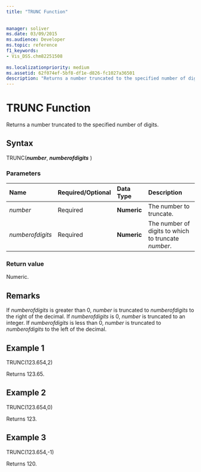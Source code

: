 ```yaml
---
title: "TRUNC Function"
 
 
manager: soliver
ms.date: 03/09/2015
ms.audience: Developer
ms.topic: reference
f1_keywords:
- Vis_DSS.chm82251508
 
ms.localizationpriority: medium
ms.assetid: 62f074ef-5bf8-df1e-d826-fc1027a36501
description: "Returns a number truncated to the specified number of digits."
---
```


# TRUNC Function

Returns a number truncated to the specified number of digits.
  
## Syntax

TRUNC(***number***, ***numberofdigits*** )
  
### Parameters

|**Name**|**Required/Optional**|**Data Type**|**Description**|
|:-----|:-----|:-----|:-----|
| *number* <br/> |Required  <br/> |**Numeric** <br/> |The number to truncate. |
| *numberofdigits* <br/> |Required  <br/> |**Numeric** <br/> |The number of digits to which to truncate  *number*. |

### Return value

Numeric.
  
## Remarks

If  *numberofdigits* is greater than 0, *number* is truncated to _numberofdigits_ to the right of the decimal. If _numberofdigits_ is 0, _number_ is truncated to an integer. If _numberofdigits_ is less than 0, _number_ is truncated to _numberofdigits_ to the left of the decimal.
  
## Example 1

TRUNC(123.654,2)
  
Returns 123.65.
  
## Example 2

TRUNC(123.654,0)
  
Returns 123.
  
## Example 3

TRUNC(123.654,-1)
  
Returns 120.
  